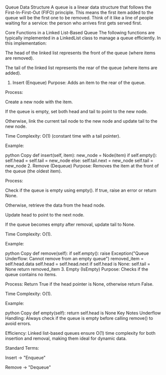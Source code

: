 Queue Data Structure
A queue is a linear data structure that follows the First-In-First-Out (FIFO) principle. This means the first item added to the queue will be the first one to be removed. Think of it like a line of people waiting for a service: the person who arrives first gets served first.

Core Functions in a Linked List-Based Queue
The following functions are typically implemented in a LinkedList class to manage a queue efficiently. In this implementation:

The head of the linked list represents the front of the queue (where items are removed).

The tail of the linked list represents the rear of the queue (where items are added).

1. Insert (Enqueue)
Purpose: Adds an item to the rear of the queue.

Process:

Create a new node with the item.

If the queue is empty, set both head and tail to point to the new node.

Otherwise, link the current tail node to the new node and update tail to the new node.

Time Complexity: O(1) (constant time with a tail pointer).

Example:

python
Copy
def insert(self, item):
    new_node = Node(item)
    if self.empty():
        self.head = self.tail = new_node
    else:
        self.tail.next = new_node
        self.tail = new_node
2. Remove (Dequeue)
Purpose: Removes the item at the front of the queue (the oldest item).

Process:

Check if the queue is empty using empty(). If true, raise an error or return None.

Otherwise, retrieve the data from the head node.

Update head to point to the next node.

If the queue becomes empty after removal, update tail to None.

Time Complexity: O(1).

Example:

python
Copy
def remove(self):
    if self.empty():
        raise Exception("Queue Underflow: Cannot remove from an empty queue")
    removed_item = self.head.data
    self.head = self.head.next
    if self.head is None:
        self.tail = None
    return removed_item
3. Empty (IsEmpty)
Purpose: Checks if the queue contains no items.

Process: Return True if the head pointer is None, otherwise return False.

Time Complexity: O(1).

Example:

python
Copy
def empty(self):
    return self.head is None
Key Notes
Underflow Handling: Always check if the queue is empty before calling remove() to avoid errors.

Efficiency: Linked list-based queues ensure O(1) time complexity for both insertion and removal, making them ideal for dynamic data.

Standard Terms:

Insert → "Enqueue"

Remove → "Dequeue"
